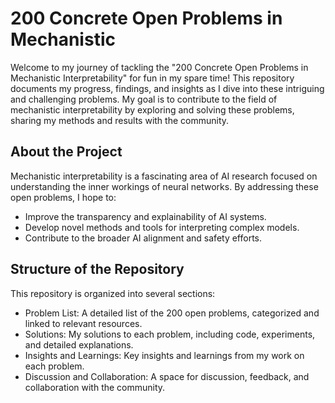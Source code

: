 # 200 Concrete Open Problems in Mechanistic
Welcome to my journey of tackling the "200 Concrete Open Problems in Mechanistic Interpretability" for fun in my spare time! This repository documents my progress, findings, and insights as I dive into these intriguing and challenging problems. My goal is to contribute to the field of mechanistic interpretability by exploring and solving these problems, sharing my methods and results with the community.

## About the Project
Mechanistic interpretability is a fascinating area of AI research focused on understanding the inner workings of neural networks. By addressing these open problems, I hope to:

- Improve the transparency and explainability of AI systems.
- Develop novel methods and tools for interpreting complex models.
- Contribute to the broader AI alignment and safety efforts.
  
## Structure of the Repository
This repository is organized into several sections:

- Problem List: A detailed list of the 200 open problems, categorized and linked to relevant resources.
- Solutions: My solutions to each problem, including code, experiments, and detailed explanations.
- Insights and Learnings: Key insights and learnings from my work on each problem.
- Discussion and Collaboration: A space for discussion, feedback, and collaboration with the community.

